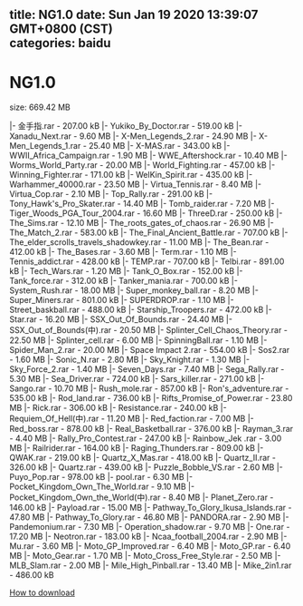 
title: NG1.0
date: Sun Jan 19 2020 13:39:07 GMT+0800 (CST)    
categories: baidu
---

# NG1.0
size: 669.42 MB
 
 
|- 金手指.rar - 207.00 kB
|- Yukiko_By_Doctor.rar - 519.00 kB
|- Xanadu_Next.rar - 9.60 MB
|- X-Men_Legends_2.rar - 24.90 MB
|- X-Men_Legends_1.rar - 25.40 MB
|- X-MAS.rar - 343.00 kB
|- WWII_Africa_Campaign.rar - 1.90 MB
|- WWE_Aftershock.rar - 10.40 MB
|- Worms_World_Party.rar - 20.00 MB
|- World_Fighting.rar - 457.00 kB
|- Winning_Fighter.rar - 171.00 kB
|- WelKin_Spirit.rar - 435.00 kB
|- Warhammer_40000.rar - 23.50 MB
|- Virtua_Tennis.rar - 8.40 MB
|- Virtua_Cop.rar - 2.10 MB
|- Top_Rally.rar - 291.00 kB
|- Tony_Hawk's_Pro_Skater.rar - 14.40 MB
|- Tomb_raider.rar - 7.20 MB
|- Tiger_Woods_PGA_Tour_2004.rar - 16.60 MB
|- ThreeD.rar - 250.00 kB
|- The_Sims.rar - 12.10 MB
|- The_roots_gates_of_chaos.rar - 26.90 MB
|- The_Match_2.rar - 583.00 kB
|- The_Final_Ancient_Battle.rar - 707.00 kB
|- The_elder_scrolls_travels_shadowkey.rar - 11.00 MB
|- The_Bean.rar - 412.00 kB
|- The_Bases.rar - 3.60 MB
|- Term.rar - 1.10 MB
|- Tennis_addict.rar - 428.00 kB
|- TEMP.rar - 707.00 kB
|- Telbi.rar - 891.00 kB
|- Tech_Wars.rar - 1.20 MB
|- Tank_O_Box.rar - 152.00 kB
|- Tank_force.rar - 312.00 kB
|- Tanker_mania.rar - 700.00 kB
|- System_Rush.rar - 18.00 MB
|- Super_monkey_ball.rar - 8.20 MB
|- Super_Miners.rar - 801.00 kB
|- SUPERDROP.rar - 1.10 MB
|- Street_baskball.rar - 488.00 kB
|- Starship_Troopers.rar - 472.00 kB
|- Star.rar - 16.20 MB
|- SSX_Out_Of_Bounds.rar - 24.40 MB
|- SSX_Out_of_Bounds(中).rar - 20.50 MB
|- Splinter_Cell_Chaos_Theory.rar - 22.50 MB
|- Splinter_cell.rar - 6.00 MB
|- SpinningBall.rar - 1.10 MB
|- Spider_Man_2.rar - 20.00 MB
|- Space Impact 2.rar - 554.00 kB
|- Sos2.rar - 1.60 MB
|- Sonic_N.rar - 2.80 MB
|- Sky_Knight.rar - 1.30 MB
|- Sky_Force_2.rar - 1.40 MB
|- Seven_Days.rar - 7.40 MB
|- Sega_Rally.rar - 5.30 MB
|- Sea_Driver.rar - 724.00 kB
|- Sars_killer.rar - 271.00 kB
|- Sango.rar - 10.70 MB
|- Rush_mole.rar - 857.00 kB
|- Ron's_adventure.rar - 535.00 kB
|- Rod_land.rar - 736.00 kB
|- Rifts_Promise_of_Power.rar - 23.80 MB
|- Rick.rar - 306.00 kB
|- Resistance.rar - 240.00 kB
|- Requiem_Of_Hell(中).rar - 11.20 MB
|- Red_faction.rar - 7.00 MB
|- Red_boss.rar - 878.00 kB
|- Real_Basketball.rar - 376.00 kB
|- Rayman_3.rar - 4.40 MB
|- Rally_Pro_Contest.rar - 247.00 kB
|- Rainbow_Jek .rar - 3.00 MB
|- Railrider.rar - 164.00 kB
|- Raging_Thunders.rar - 809.00 kB
|- QWAK.rar - 219.00 kB
|- Quartz_X_Mas.rar - 418.00 kB
|- Quartz_II.rar - 326.00 kB
|- Quartz.rar - 439.00 kB
|- Puzzle_Bobble_VS.rar - 2.60 MB
|- Puyo_Pop.rar - 978.00 kB
|- pool.rar - 6.30 MB
|- Pocket_Kingdom_Own_The_World.rar - 9.10 MB
|- Pocket_Kingdom_Own_the_World(中).rar - 8.40 MB
|- Planet_Zero.rar - 146.00 kB
|- Payload.rar - 15.00 MB
|- Pathway_To_Glory_Ikusa_Islands.rar - 47.80 MB
|- Pathway_To_Glory.rar - 46.80 MB
|- PANDORA.rar - 2.90 MB
|- Pandemonium.rar - 7.30 MB
|- Operation_shadow.rar - 9.70 MB
|- One.rar - 17.20 MB
|- Neotron.rar - 183.00 kB
|- Ncaa_football_2004.rar - 2.90 MB
|- Mu.rar - 3.60 MB
|- Moto_GP_Improved.rar - 6.40 MB
|- Moto_GP.rar - 6.40 MB
|- Moto_Gear.rar - 1.70 MB
|- Moto_Cross_Free_Style.rar - 2.50 MB
|- MLB_Slam.rar - 2.00 MB
|- Mile_High_Pinball.rar - 13.40 MB
|- Mike_2in1.rar - 486.00 kB

[How to download](https://bpcam.bemobtrk.com/go/2ceec3aa-1ca2-46d6-b9ff-aaa5c184517c?jno=4174)